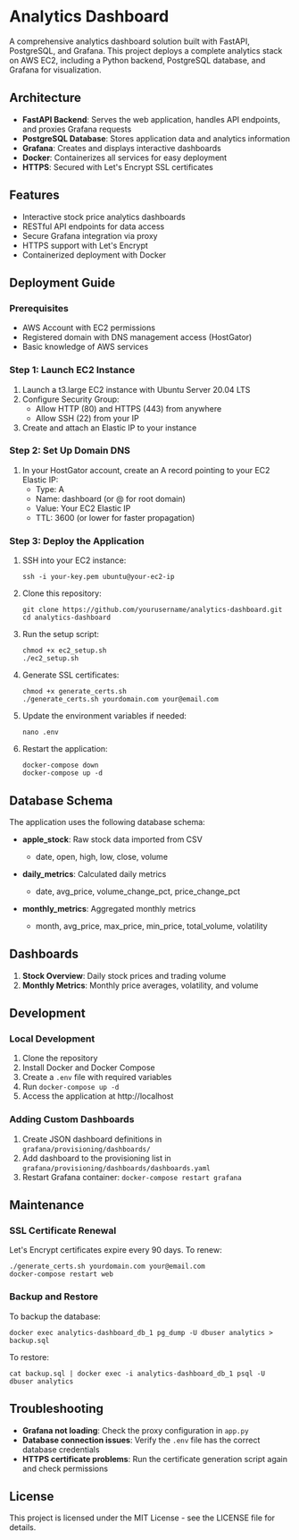 # Analytics Dashboard

A comprehensive analytics dashboard solution built with FastAPI, PostgreSQL, and Grafana. This project deploys a complete analytics stack on AWS EC2, including a Python backend, PostgreSQL database, and Grafana for visualization.

## Architecture

- **FastAPI Backend**: Serves the web application, handles API endpoints, and proxies Grafana requests
- **PostgreSQL Database**: Stores application data and analytics information
- **Grafana**: Creates and displays interactive dashboards
- **Docker**: Containerizes all services for easy deployment
- **HTTPS**: Secured with Let's Encrypt SSL certificates

## Features

- Interactive stock price analytics dashboards
- RESTful API endpoints for data access
- Secure Grafana integration via proxy
- HTTPS support with Let's Encrypt
- Containerized deployment with Docker

## Deployment Guide

### Prerequisites

- AWS Account with EC2 permissions
- Registered domain with DNS management access (HostGator)
- Basic knowledge of AWS services

### Step 1: Launch EC2 Instance

1. Launch a t3.large EC2 instance with Ubuntu Server 20.04 LTS
2. Configure Security Group:
   - Allow HTTP (80) and HTTPS (443) from anywhere
   - Allow SSH (22) from your IP
3. Create and attach an Elastic IP to your instance

### Step 2: Set Up Domain DNS

1. In your HostGator account, create an A record pointing to your EC2 Elastic IP:
   - Type: A
   - Name: dashboard (or @ for root domain)
   - Value: Your EC2 Elastic IP
   - TTL: 3600 (or lower for faster propagation)

### Step 3: Deploy the Application

1. SSH into your EC2 instance:
   ```
   ssh -i your-key.pem ubuntu@your-ec2-ip
   ```

2. Clone this repository:
   ```
   git clone https://github.com/yourusername/analytics-dashboard.git
   cd analytics-dashboard
   ```

3. Run the setup script:
   ```
   chmod +x ec2_setup.sh
   ./ec2_setup.sh
   ```

4. Generate SSL certificates:
   ```
   chmod +x generate_certs.sh
   ./generate_certs.sh yourdomain.com your@email.com
   ```

5. Update the environment variables if needed:
   ```
   nano .env
   ```

6. Restart the application:
   ```
   docker-compose down
   docker-compose up -d
   ```

## Database Schema

The application uses the following database schema:

- **apple_stock**: Raw stock data imported from CSV
  - date, open, high, low, close, volume

- **daily_metrics**: Calculated daily metrics
  - date, avg_price, volume_change_pct, price_change_pct

- **monthly_metrics**: Aggregated monthly metrics
  - month, avg_price, max_price, min_price, total_volume, volatility

## Dashboards

1. **Stock Overview**: Daily stock prices and trading volume
2. **Monthly Metrics**: Monthly price averages, volatility, and volume

## Development

### Local Development

1. Clone the repository
2. Install Docker and Docker Compose
3. Create a `.env` file with required variables
4. Run `docker-compose up -d`
5. Access the application at http://localhost

### Adding Custom Dashboards

1. Create JSON dashboard definitions in `grafana/provisioning/dashboards/`
2. Add dashboard to the provisioning list in `grafana/provisioning/dashboards/dashboards.yaml`
3. Restart Grafana container: `docker-compose restart grafana`

## Maintenance

### SSL Certificate Renewal

Let's Encrypt certificates expire every 90 days. To renew:

```
./generate_certs.sh yourdomain.com your@email.com
docker-compose restart web
```

### Backup and Restore

To backup the database:

```
docker exec analytics-dashboard_db_1 pg_dump -U dbuser analytics > backup.sql
```

To restore:

```
cat backup.sql | docker exec -i analytics-dashboard_db_1 psql -U dbuser analytics
```

## Troubleshooting

- **Grafana not loading**: Check the proxy configuration in `app.py`
- **Database connection issues**: Verify the `.env` file has the correct database credentials
- **HTTPS certificate problems**: Run the certificate generation script again and check permissions

## License

This project is licensed under the MIT License - see the LICENSE file for details.